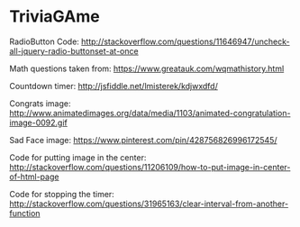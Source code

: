 # TriviaGAme

RadioButton Code:  http://stackoverflow.com/questions/11646947/uncheck-all-jquery-radio-buttonset-at-once

Math questions taken from:  https://www.greatauk.com/wqmathistory.html

Countdown timer:  http://jsfiddle.net/lmisterek/kdjwxdfd/

Congrats image:  http://www.animatedimages.org/data/media/1103/animated-congratulation-image-0092.gif

Sad Face image:  https://www.pinterest.com/pin/428756826996172545/

Code for putting image in the center:  http://stackoverflow.com/questions/11206109/how-to-put-image-in-center-of-html-page

Code for stopping the timer:  http://stackoverflow.com/questions/31965163/clear-interval-from-another-function
